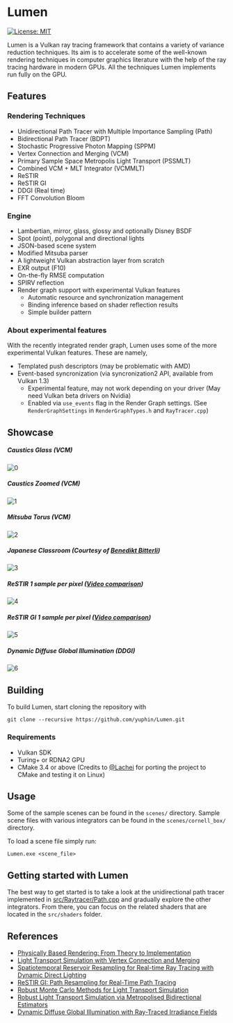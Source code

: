 # Lumen
 [![License: MIT](https://img.shields.io/badge/License-MIT-yellow.svg)](https://opensource.org/licenses/MIT)

 Lumen is a Vulkan ray tracing framework that contains a variety of variance reduction techniques. Its aim is to accelerate some of the well-known rendering techniques in computer graphics literature with the help of the ray tracing hardware in modern GPUs. All the techniques Lumen implements run fully on the GPU.

## Features
 ### Rendering Techniques

 - Unidirectional Path Tracer with Multiple Importance Sampling (Path)
 - Bidirectional Path Tracer (BDPT)
 - Stochastic Progressive Photon Mapping (SPPM)
 - Vertex Connection and Merging (VCM)
 - Primary Sample Space Metropolis Light Transport (PSSMLT)
 - Combined VCM + MLT Integrator (VCMMLT)
 - ReSTIR
 - ReSTIR GI
 - DDGI (Real time)
 - FFT Convolution Bloom

### Engine
 - Lambertian, mirror, glass, glossy and optionally Disney BSDF
 - Spot (point), polygonal and directional lights
 - JSON-based scene system
 - Modified Mitsuba parser
 - A lightweight Vulkan abstraction layer from scratch
 - EXR output (F10)
 - On-the-fly RMSE computation
 - SPIRV reflection
 - Render graph support with experimental Vulkan features
   - Automatic resource and synchronization management
   - Binding inference based on shader reflection results
   - Simple builder pattern

 ### About experimental features
 With the recently integrated render graph, Lumen uses some of the more experimental Vulkan features. These are namely,
  - Templated push descriptors (may be problematic with AMD)
  - Event-based syncronization (via syncronization2 API, available from Vulkan 1.3)
    - Experimental feature, may not work depending on your driver (May need Vulkan beta drivers on Nvidia)
    - Enabled via `use_events` flag in the Render Graph settings. (See `RenderGraphSettings` in `RenderGraphTypes.h` and `RayTracer.cpp`)

## Showcase
##### Caustics Glass (VCM)
![0](/media/GlassVCM.png?raw=true "Caustics Glass")

##### Caustics Zoomed (VCM)
![1](/media/CausticsZoomed.png?raw=true "Caustics Zoomed")

##### Mitsuba Torus (VCM)
![2](/media/TorusVCM.png?raw=true "Mitsuba Torus")

##### Japanese Classroom (Courtesy of [Benedikt Bitterli](https://benedikt-bitterli.me/resources/))
![3](/media/ClassroomPath.png?raw=true "Japanese Classroom")

##### ReSTIR 1 sample per pixel ([Video comparison](https://drive.google.com/file/d/1H2OWNuinCjOEpfb5OWKAA_yl25t9_Hol/view?usp=sharing))
![4](/media/ReSTIR1spp.png?raw=true "ReSTIR")
##### ReSTIR GI 1 sample per pixel ([Video comparison](https://drive.google.com/file/d/1UV1FpyMhtcX8cUo4CFIXFXhWI8UWr121/view?usp=sharing))
![5](/media/ReSTIRGI1spp.PNG?raw=true "ReSTIR GI")
##### Dynamic Diffuse Global Illumination (DDGI)
![6](/media/CornellDDGI.png?raw=true "DDGI")
## Building

To build Lumen, start cloning the repository with

```shell
git clone --recursive https://github.com/yuphin/Lumen.git
```
### Requirements
- Vulkan SDK
- Turing+ or RDNA2 GPU
- CMake 3.4 or above (Credits to [@Lachei](https://github.com/lachei) for porting the project to CMake and testing it on Linux)


## Usage
Some of the sample scenes can be found in the `scenes/` directory.
Sample scene files with various integrators can be found in the `scenes/cornell_box/` directory.

To load a scene file simply run:
```shell
Lumen.exe <scene_file>
```

## Getting started with Lumen
The best way to get started is to take a look at the unidirectional path tracer implemented in [src/Raytracer/Path.cpp](https://github.com/yuphin/Lumen/blob/master/src/RayTracer/Path.cpp) and gradually explore the other integrators. From there, you can focus on the related shaders that are located in the `src/shaders` folder.



## References

 - [Physically Based Rendering: From Theory to Implementation](http://www.pbr-book.org/)
 - [Light Transport Simulation with Vertex Connection and Merging](https://cgg.mff.cuni.cz/~jaroslav/papers/2012-vcm/)
 - [Spatiotemporal Reservoir Resampling for Real-time Ray Tracing with Dynamic Direct Lighting](https://cs.dartmouth.edu/wjarosz/publications/bitterli20spatiotemporal.html)
 - [ReSTIR GI: Path Resampling for Real-Time Path Tracing](https://research.nvidia.com/publication/2021-06_restir-gi-path-resampling-real-time-path-tracing)
 - [Robust Monte Carlo Methods for Light Transport Simulation](https://dl.acm.org/doi/10.5555/927297)
 - [Robust Light Transport Simulation via Metropolised Bidirectional Estimators](https://dl.acm.org/doi/10.1145/2980179.2982411)
 - [Dynamic Diffuse Global Illumination with Ray-Traced Irradiance Fields](https://jcgt.org/published/0008/02/01/)
